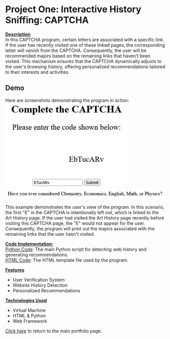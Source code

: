# <b>Project One: Interactive History Sniffing: CAPTCHA </b><br />

<ins><b>Description</ins></b><br />
In this CAPTCHA program, certain letters are associated with a specific link. If the user has recently visited one of these linked pages, the corresponding letter will vanish from the CAPTCHA. Consequently, the user will be recommended majors based on the remaining links that haven't been visited. This mechanism ensures that the CAPTCHA dynamically adjusts to the user's browsing history, offering personalized recommendations tailored to their interests and activities.

## Demo
Here are screenshots demonstrating the program in action:<br />
![CAPTCHA Input](CAPTCHA.png)
![Results](Results.png)

This example demonstrates the user's view of the program. In this scenario, the first "E" in the CAPTCHA is intentionally left out, which is linked to the Art History page. If the user had visited the Art History page recently before visiting this CAPTCHA page, the "E" would not appear for the user. Consequently, the program will print out the majors associated with the remaining links that the user hasn't visited.


<ins><b> Code Implementation: </ins></b><br />
[Python Code](history.py): The main Python script for detecting web history and generating recommendations. <br />
[HTML Code](question.tpl): The HTML template file used by the program.

<ins><b>Features</ins></b>
- User Verification System
- Website History Detection
- Personalized Recommendations

<ins><b>Technologies Used</ins></b>

- Virtual Machine 
- HTML & Python
- Web Framework

[Click here](https://github.com/Geremyycx/Signature-Work-Portfolio.git) to return to the main portfolio page.


